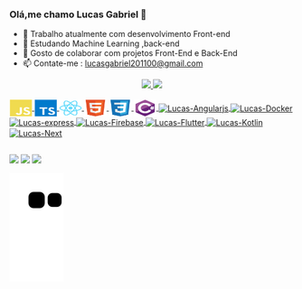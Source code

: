 ### Olá,me chamo Lucas Gabriel 👋



- 🔭 Trabalho atualmente com desenvolvimento Front-end
- 🌱 Estudando Machine Learning ,back-end
- 👯 Gosto de colaborar com projetos Front-End e Back-End
- 📫 Contate-me : lucasgabriel201100@gmail.com


<div align="center">
  <a href="https://github.com/rafaballerini">
  <img height="180em" src="https://github-readme-stats.vercel.app/api?username=Lucas-Gabriel2A&show_icons=true&theme=blue-green&include_all_commits=true&count_private=true"/>
  <img height="180em" src="https://github-readme-stats.vercel.app/api/top-langs/?username=Lucas-Gabriel2A&layout=compact&langs_count=7&theme=blue-green"/>
</div>
<div style="display: inline_block"><br>
  <img align="center" alt="Lucas-Js" height="30" width="40" src="https://raw.githubusercontent.com/devicons/devicon/master/icons/javascript/javascript-plain.svg">
  <img align="center" alt="Lucas-Ts" height="30" width="40" src="https://raw.githubusercontent.com/devicons/devicon/master/icons/typescript/typescript-plain.svg">
  <img align="center" alt="Lucas-React" height="30" width="40" src="https://raw.githubusercontent.com/devicons/devicon/master/icons/react/react-original.svg">
  <img align="center" alt="Lucas-HTML" height="30" width="40" src="https://raw.githubusercontent.com/devicons/devicon/master/icons/html5/html5-original.svg">
  <img align="center" alt="Lucas-CSS" height="30" width="40" src="https://raw.githubusercontent.com/devicons/devicon/master/icons/css3/css3-original.svg">
  <img align="center" alt="Lucas-Csharp" height="30" width="40" src="https://raw.githubusercontent.com/devicons/devicon/master/icons/csharp/csharp-original.svg">
  <img align = "center" alt = "Lucas-Angularjs" height="30" width="40" src="https://cdn.jsdelivr.net/gh/devicons/devicon/icons/angularjs/angularjs-original.svg" />
   <img align = "center" alt = "Lucas-Docker" height="30" width="40" src="https://cdn.jsdelivr.net/gh/devicons/devicon/icons/docker/docker-plain-wordmark.svg" />
   <img align = "center" alt = "Lucas-express" height="30" width="40" src="https://cdn.jsdelivr.net/gh/devicons/devicon/icons/express/express-original-wordmark.svg" />
     <img align = "center" alt = "Lucas-Firebase" height="30" width="40" src="https://cdn.jsdelivr.net/gh/devicons/devicon/icons/firebase/firebase-plain-wordmark.svg" />
     <img align = "center" alt = "Lucas-Flutter" height="30" width="40" src="https://cdn.jsdelivr.net/gh/devicons/devicon/icons/flutter/flutter-original.svg" />
     <img align = "center" alt = "Lucas-Kotlin" height="30" width="40" src="https://cdn.jsdelivr.net/gh/devicons/devicon/icons/kotlin/kotlin-original.svg" />
   <img align = "center" alt = "Lucas-Next" height="30" width="40" src="https://cdn.jsdelivr.net/gh/devicons/devicon/icons/nextjs/nextjs-original-wordmark.svg" />
 
</div>
  
  ##
 
<div> 
  
  <a href="https://instagram.com/lucasgabri_" target="_blank"><img src="https://img.shields.io/badge/-Instagram-%23E4405F?style=for-the-badge&logo=instagram&logoColor=white" target="_blank"></a>
  <a href = "mailto:lucasgabriel201100@gmail.com"><img src="https://img.shields.io/badge/-Gmail-%23333?style=for-the-badge&logo=gmail&logoColor=white" target="_blank"></a>
  <a href="https://www.linkedin.com/in/lucas-gabriel-26b2b5227/" target="_blank"><img src="https://img.shields.io/badge/-LinkedIn-%230077B5?style=for-the-badge&logo=linkedin&logoColor=white" target="_blank"></a> 
 
   ![Snake animation](https://github.com/Lucas-Gabriel2A/Lucas-Gabriel2A/blob/output/github-contribution-grid-snake.svg)
 
</div>
